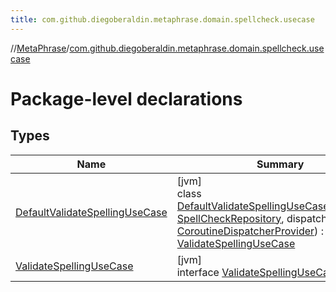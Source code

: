 ```yaml
---
title: com.github.diegoberaldin.metaphrase.domain.spellcheck.usecase
---
```

//[MetaPhrase](../../index.html)/[com.github.diegoberaldin.metaphrase.domain.spellcheck.usecase](index.html)



# Package-level declarations



## Types


| Name | Summary |
|---|---|
| [DefaultValidateSpellingUseCase](-default-validate-spelling-use-case/index.html) | [jvm]<br>class [DefaultValidateSpellingUseCase](-default-validate-spelling-use-case/index.html)(repository: [SpellCheckRepository](../com.github.diegoberaldin.metaphrase.domain.spellcheck.repo/-spell-check-repository/index.html), dispatchers: [CoroutineDispatcherProvider](../com.github.diegoberaldin.metaphrase.core.common.coroutines/-coroutine-dispatcher-provider/index.html)) : [ValidateSpellingUseCase](-validate-spelling-use-case/index.html) |
| [ValidateSpellingUseCase](-validate-spelling-use-case/index.html) | [jvm]<br>interface [ValidateSpellingUseCase](-validate-spelling-use-case/index.html) |

